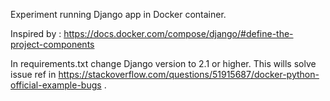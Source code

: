 Experiment running Django app in Docker container.

Inspired by : https://docs.docker.com/compose/django/#define-the-project-components

In requirements.txt change Django version to 2.1 or higher. This wills solve issue ref in https://stackoverflow.com/questions/51915687/docker-python-official-example-bugs .



